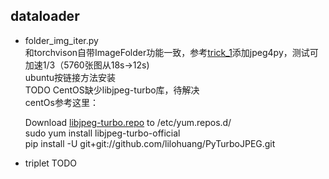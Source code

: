 ## dataloader
- folder_img_iter.py  
  和torchvison自带ImageFolder功能一致，参考[trick_1](https://zhuanlan.zhihu.com/p/68191407)添加jpeg4py，测试可加速1/3（5760张图从18s->12s)  
  ubuntu按链接方法安装  
  TODO  CentOS缺少libjpeg-turbo库，待解决  
  centOs参考这里：  
  
    Download [libjpeg-turbo.repo](https://libjpeg-turbo.org/pmwiki/uploads/Downloads/libjpeg-turbo.repo) to /etc/yum.repos.d/  
    sudo yum install libjpeg-turbo-official  
    pip install -U git+git://github.com/lilohuang/PyTurboJPEG.git  

- triplet TODO
